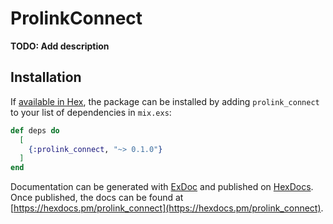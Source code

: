 # ProlinkConnect

**TODO: Add description**

## Installation

If [available in Hex](https://hex.pm/docs/publish), the package can be installed
by adding `prolink_connect` to your list of dependencies in `mix.exs`:

```elixir
def deps do
  [
    {:prolink_connect, "~> 0.1.0"}
  ]
end
```

Documentation can be generated with [ExDoc](https://github.com/elixir-lang/ex_doc)
and published on [HexDocs](https://hexdocs.pm). Once published, the docs can
be found at [https://hexdocs.pm/prolink_connect](https://hexdocs.pm/prolink_connect).

